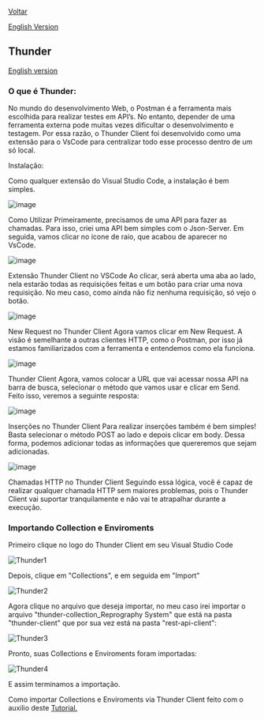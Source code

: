 <div>
  <p><a href="https://github.com/Squad-Back-End/reprography-nodejs/blob/master/docs/rest_api_client/README.md">Voltar</a></p>
  <p><a href="https://github.com/Squad-Back-End/reprography-nodejs/blob/master/docs/rest_api_client/thunder client/README-en.md">English Version</a></p>
</div>

## Thunder

[English version](https://github.com/Squad-Back-End/reprography-nodejs/blob/master/docs/rest_api_client/thunder%20client/README-en.md)

### O que é Thunder:

No mundo do desenvolvimento Web, o Postman é a ferramenta mais escolhida para realizar testes em API’s. No entanto, depender de uma ferramenta externa pode muitas vezes dificultar o desenvolvimento e testagem. Por essa razão, o Thunder Client foi desenvolvido como uma extensão para o VsCode para centralizar todo esse processo dentro de um só local.

Instalação:

Como qualquer extensão do Visual Studio Code, a instalação é bem simples.

![image](https://user-images.githubusercontent.com/71888050/142630831-20114e67-5a60-4526-9381-de9b021f5404.png)

Como Utilizar
Primeiramente, precisamos de uma API para fazer as chamadas. Para isso, criei uma API bem simples com o Json-Server. Em seguida, vamos clicar no ícone de raio, que acabou de aparecer no VsCode.

![image](https://user-images.githubusercontent.com/71888050/142630988-5974a77d-8a59-4875-b117-cd987faad477.png)

Extensão Thunder Client no VSCode
Ao clicar, será aberta uma aba ao lado, nela estarão todas as requisições feitas e um botão para criar uma nova requisição. No meu caso, como ainda não fiz nenhuma requisição, só vejo o botão.

![image](https://user-images.githubusercontent.com/71888050/142631066-fa782919-137e-4b37-81a1-8f893eccad11.png)


New Request no Thunder Client 
Agora vamos clicar em New Request. A visão é semelhante a outras clientes HTTP, como o Postman, por isso já estamos familiarizados com a ferramenta e entendemos como ela funciona.

![image](https://user-images.githubusercontent.com/71888050/142631095-6270bc2d-d8e9-48a8-8a3d-f574e3e77a68.png)


Thunder Client
Agora, vamos colocar a URL que vai acessar nossa API na barra de busca, selecionar o método que vamos usar e clicar em Send. Feito isso, veremos a seguinte resposta:

![image](https://user-images.githubusercontent.com/71888050/142631127-b8943167-002d-4242-99fb-f915559f5608.png)


Inserções no Thunder Client 
Para realizar inserções também é bem simples! Basta selecionar o método POST ao lado e depois clicar em body. Dessa forma, podemos adicionar todas as informações que quereremos que sejam adicionadas.

![image](https://user-images.githubusercontent.com/71888050/142631292-f82521c6-44e8-4861-92b7-e72d9c1c4419.png)


Chamadas HTTP no Thunder Client 
Seguindo essa lógica, você é capaz de realizar qualquer chamada HTTP sem maiores problemas, pois o Thunder Client vai suportar tranquilamente e não vai te atrapalhar durante a execução.


### Importando Collection e Enviroments

Primeiro clique no logo do Thunder Client em seu Visual Studio Code

![Thunder1](https://user-images.githubusercontent.com/71890228/142860674-22a3d10b-f746-4f91-be92-0fb88129ad06.png)

Depois, clique em "Collections", e em seguida em "Import"

![Thunder2](https://user-images.githubusercontent.com/71890228/142863037-bfcdd9f0-006b-4c08-b4de-f3a4469ffb50.png)


Agora clique no arquivo que deseja importar, no meu caso irei importar o arquivo "thunder-collection_Reprography System" que está na pasta "thunder-client" que por sua vez está na pasta "rest-api-client":

![Thunder3](https://user-images.githubusercontent.com/71890228/142861560-08f5bb20-d14f-4a15-8b9f-96756d69a196.png)

Pronto, suas Collections e Enviroments foram importadas:

![Thunder4](https://user-images.githubusercontent.com/71890228/142863383-568635ee-32ef-4386-ab44-965e88a87c50.png)

E assim terminamos a importação.

Como importar Collections e Enviroments via Thunder Client feito com o auxilio deste [Tutorial.](https://developers.refinitiv.com/en/article-catalog/article/how-to-test-http-rest-api-easily-with-visual-studio-code---thund)







